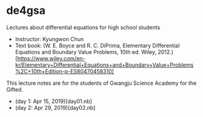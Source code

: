 # de4gsa
Lectures about differential equations for high school students

* Instructor: Kyungwon Chun
* Text book: (W. E. Boyce and R. C. DiPrima, Elementary Differential Equations and Boundary Value Problems, 10th ed. Wiley, 2012.)[https://www.wiley.com/en-kr/Elementary+Differential+Equations+and+Boundary+Value+Problems%2C+10th+Edition-p-ES80470458310]

This lecture notes are for the students of Gwangju Science Academy for the
Gifted.

* (day 1: Apr 15, 2019)[day01.nb]
* (day 2: Apr 29, 2019)[day02.nb]
